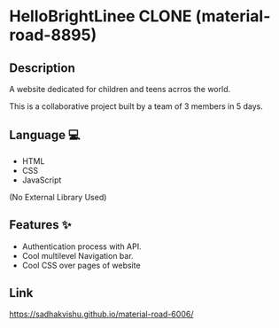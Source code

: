  #  HelloBrightLinee CLONE (material-road-8895)
 
 ## Description
  A website dedicated for children and teens acrros the world.
   
   This is a collaborative project built by a team of 3 members in 5 days.
   
 ## Language 💻
- HTML
- CSS
- JavaScript

(No External Library Used)

## Features ✨

- Authentication process with API.
- Cool multilevel Navigation bar.
- Cool CSS over pages of website

## Link 
https://sadhakvishu.github.io/material-road-6006/
